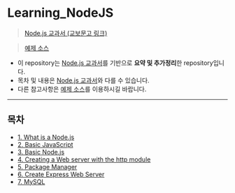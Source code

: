 # Learning_NodeJS

> [Node.js 교과서 (교보문고 링크)](http://www.kyobobook.co.kr/product/detailViewKor.laf?ejkGb=KOR&mallGb=KOR&barcode=9791160505221&orderClick=LEA&Kc=)

> [예제 소스](https://github.com/gilbutITbook/006982)

- 이 repository는 [Node.js 교과서](http://www.kyobobook.co.kr/product/detailViewKor.laf?ejkGb=KOR&mallGb=KOR&barcode=9791160505221&orderClick=LEA&Kc=)를 기반으로 <strong>요약 및 추가정리</strong>한 repository입니다.
- 목차 및 내용은 [Node.js 교과서](http://www.kyobobook.co.kr/product/detailViewKor.laf?ejkGb=KOR&mallGb=KOR&barcode=9791160505221&orderClick=LEA&Kc=)와 다를 수 있습니다.
- 다른 참고사항은 [예제 소스](https://github.com/gilbutITbook/006982)를 이용하시길 바랍니다.

<hr/>

## 목차
- [1. What is a Node.js](./Chapter01/README.md)
- [2. Basic JavaScript](./Chapter02/README.md)
- [3. Basic Node.js](./Chapter03/README.md)
- [4. Creating a Web server with the http module](./Chapter04/README.md)
- [5. Package Manager](./Chapter05/README.md)
- [6. Create Express Web Server](./Chapter06/README.md)
- [7. MySQL](./Chapter07/README.md)